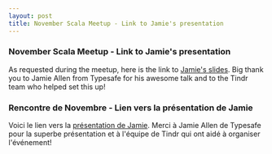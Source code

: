 ```yaml
---
layout: post
title: November Scala Meetup - Link to Jamie's presentation
---
```


### November Scala Meetup - Link to Jamie's presentation

As requested during the meetup, here is the link to [Jamie's slides](http://scala-montreal.org/presentations/EffectiveActors.pdf). Big thank you to Jamie Allen from Typesafe for his awesome talk and to the Tindr team who helped set this up!

### Rencontre de Novembre - Lien vers la présentation de Jamie

Voici le lien vers la [présentation de Jamie](http://scala-montreal.org/presentations/EffectiveActors.pdf). Merci à Jamie Allen de Typesafe pour la superbe présentation et à l'équipe de Tindr qui ont aidé à organiser l'événement! 

